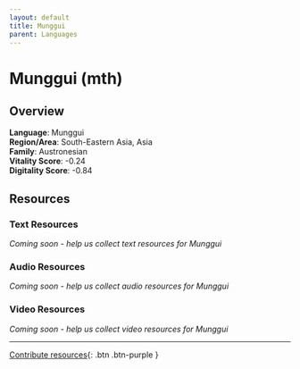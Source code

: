 ```yaml
---
layout: default
title: Munggui
parent: Languages
---
```


# Munggui (mth)

## Overview

**Language**: Munggui  
**Region/Area**: South-Eastern Asia, Asia  
**Family**: Austronesian  
**Vitality Score**: -0.24  
**Digitality Score**: -0.84  

## Resources

### Text Resources
*Coming soon - help us collect text resources for Munggui*

### Audio Resources
*Coming soon - help us collect audio resources for Munggui*

### Video Resources
*Coming soon - help us collect video resources for Munggui*

---

[Contribute resources](https://fairtrain.github.io/){: .btn .btn-purple }
